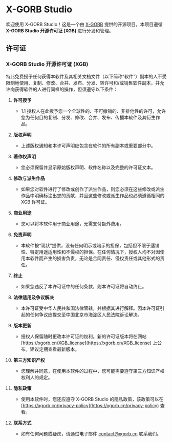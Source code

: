 # X-GORB Studio

欢迎使用 X-GORB Studio！这是一个由 [X-GORB](https://xgorb.cn/) 提供的开源项目。本项目遵循 **X-GORB Studio 开源许可证 (XGB)** 进行分发和管理。

## 许可证

### X-GORB Studio 开源许可证 (XGB)

特此免费授予任何获得本软件及其相关文档文件（以下简称“软件”）副本的人不受限制地使用、复制、修改、合并、发布、分发、转许可和/或销售软件副本，并允许向获得软件的人进行同样的操作，但须遵守以下条件：

1. **许可授予**
   - 1.1 授权人在此授予您一个全球性的、不可撤销的、非排他性的许可，允许您为任何目的复制、分发、修改、合并、发布、传播本软件及其衍生作品。

2. **版权声明**
   - 上述版权通知和本许可声明应包含在软件的所有副本或重要部分中。

3. **著作权声明**
   - 您必须保留并显示原始版权声明、软件名称以及完整的许可证文本。

4. **修改与派生作品**
   - 如果您对软件进行了修改或创作了派生作品，则您必须在这些修改或派生作品中明确标注出您的贡献，并且这些修改或派生作品也必须遵循相同的 XGB 许可证。

5. **商业用途**
   - 您可以将本软件用于商业用途，无需支付额外费用。

6. **免责声明**
   - 本软件按“现状”提供，没有任何明示或暗示的担保，包括但不限于适销性、特定用途适用性和不侵权的担保。在任何情况下，授权人均不对因使用本软件而产生的损害负责，无论是合同责任、侵权责任或其他形式的责任。

7. **终止**
   - 如果您违反了本许可证中的任何条款，则本许可证将自动终止。

8. **法律适用及争议解决**
   - 本许可证受中华人民共和国法律管辖，并根据其进行解释。因本许可证引起的任何争议应提交至中国北京市海淀区人民法院诉讼解决。

9. **版本更新**
   - 授权人保留随时更改本许可证的权利。新的许可证版本将在网站 [https://xgorb.cn/XGB_license](https://xgorb.cn/XGB_license) 上公布。建议定期查看最新版本。

10. **第三方知识产权**
    - 您理解并同意，在使用本软件的过程中，您可能需要遵守第三方知识产权权利人的规定。

11. **隐私政策**
    - 使用本软件时，您还应遵守 X-GORB Studio 的隐私政策，该政策可以在 [https://xgorb.cn/privacy-policy](https://xgorb.cn/privacy-policy) 查看。

12. **联系方式**
    - 如有任何问题或疑虑，请通过电子邮件 [contact@xgorb.cn](mailto:contact@xgorb.cn) 联系我们。



